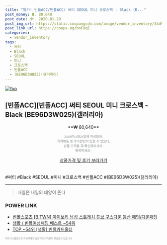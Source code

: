 ```yaml
--- 
title: "특가! 빈폴ACC/빈폴ACC/ 써티 SEOUL 미니 크로스백 - Black (B..." 
post_money: ₩. 80,640 
post_date: dt. 2020.01.29 
post_img_url: https://static.coupangcdn.com/image/vendor_inventory/34d9/0dc9924ce8f076c5301ae586418f1287259a93e2e9504f105f5d7fcfd3cb.JPG 
post_link_url: https://coupa.ng/bnFXqE 
categories: 
  - vendor_inventory 
tags: 
  - 써티 
  - Black 
  - SEOUL 
  - 미니 
  - 크로스백 
  - 빈폴ACC 
  - (BE96D3W025)(갤러리아) 
--- 
```

[![foo](https://static.coupangcdn.com/image/vendor_inventory/34d9/0dc9924ce8f076c5301ae586418f1287259a93e2e9504f105f5d7fcfd3cb.JPG)](https://coupa.ng/bnFXqE) 

## [빈폴ACC][빈폴ACC] 써티 SEOUL 미니 크로스백 - Black (BE96D3W025)(갤러리아) 
<p style="text-align: center;">**₩ 80,640**</p> 
<p style="text-align: center;"><span style="color: #898c8f; font-family: Georgia,Times,serif; font-size: 0.75em;">2020년01월29일에 작성되어, <br>가격변동 및 추가할인이 있을 수 있으니,<br> 상품 가격을 꼭!확인해주세요.<br>행복하세요~</span> 
</p>	 
<div markdown="0" style="text-align: center;"><a href="https://coupa.ng/bnFXqE" class="btn btn--success">상품가격 및 후기 보러가기</a></div> 
<br><br> 
  #써티 #Black #SEOUL #미니 #크로스백 #빈폴ACC #(BE96D3W025)(갤러리아) 
<hr> 

> 내일은 내일의 태양이 뜬다 


### POWER LINK

* <a href="https://blog.naver.com/fasyy4321/221789129648" target="_blank">빈폴스포츠 [B.TWN] 아이보리 남성 스트레치 튜브 구스다운 등산 패딩/다운패딩</a>
* <a href="https://blog.naver.com/santokki14/221778315128" target="_blank">생활 / 빈폴여성패딩 베스트 ~54위</a>
* <a href="https://blog.naver.com/an0733/221786153744" target="_blank"> TOP ~54위 [생활] 빈폴카드홀더</a>

<span style="color: #898c8f; font-family: Georgia,Times,serif; font-size: 0.55em;">파트너스활동으로 작성자에게 일정액의 커미션이 제공될수 있습니다.</span> 
